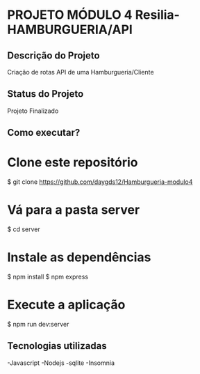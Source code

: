 # PROJETO MÓDULO 4 Resilia- HAMBURGUERIA/API

## Descrição do Projeto
<p>Criação de rotas API de uma Hamburgueria/Cliente </p>


## Status do Projeto
Projeto Finalizado


## Como executar?
# Clone este repositório
$ git clone <https://github.com/daygds12/Hamburgueria-modulo4>

# Vá para a pasta server
$ cd server

# Instale as dependências
$ npm install
$ npm express

# Execute a aplicação 
$ npm run dev:server


## Tecnologias utilizadas 
-Javascript 
-Nodejs
-sqlite
-Insomnia
